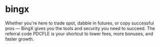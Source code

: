 # bingx
Whether you're here to trade spot, dabble in futures, or copy successful pros — BingX gives you the tools and security you need to succeed. The referral code PDCFLE is your shortcut to lower fees, more bonuses, and faster growth.
